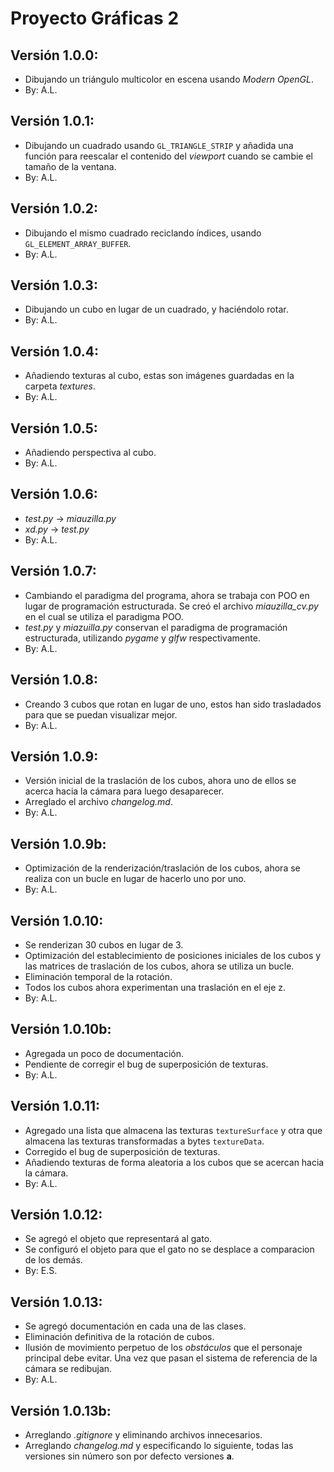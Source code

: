 # Proyecto Gráficas 2

## Versión 1.0.0:
-   Dibujando un triángulo multicolor en escena usando _Modern OpenGL_.
-   By: A.L.

## Versión 1.0.1:
-   Dibujando un cuadrado usando `GL_TRIANGLE_STRIP` y añadida una función para reescalar el contenido del _viewport_ cuando se cambie el tamaño de la ventana.
-   By: A.L.

## Versión 1.0.2:
-   Dibujando el mismo cuadrado reciclando índices, usando `GL_ELEMENT_ARRAY_BUFFER`.
-   By: A.L.

## Versión 1.0.3:
-   Dibujando un cubo en lugar de un cuadrado, y haciéndolo rotar.
-   By: A.L.

## Versión 1.0.4:
-   Añadiendo texturas al cubo, estas son imágenes guardadas en la carpeta _textures_.
-   By: A.L.

## Versión 1.0.5:
-   Añadiendo perspectiva al cubo.
-   By: A.L.

## Versión 1.0.6:
-   _test.py_ -> _miauzilla.py_
-   _xd.py_ -> _test.py_
-   By: A.L.

## Versión 1.0.7:
-   Cambiando el paradigma del programa, ahora se trabaja con POO en lugar de programación estructurada. Se creó el archivo _miauzilla\_cv.py_ en el cual se utiliza el paradigma POO.
-   _test.py_ y _miazuilla.py_ conservan el paradigma de programación estructurada, utilizando _pygame_ y _glfw_ respectivamente.
-   By: A.L.

## Versión 1.0.8:
-   Creando 3 cubos que rotan en lugar de uno, estos han sido trasladados para que se puedan visualizar mejor.
-   By: A.L.

## Versión 1.0.9:
-   Versión inicial de la traslación de los cubos, ahora uno de ellos se acerca hacia la cámara para luego desaparecer.
-   Arreglado el archivo _changelog.md_.
-   By: A.L.

## Versión 1.0.9b:
-   Optimización de la renderización/traslación de los cubos, ahora se realiza con un bucle en lugar de hacerlo uno por uno.
-   By: A.L.

## Versión 1.0.10:
-   Se renderizan 30 cubos en lugar de 3.
-   Optimización del establecimiento de posiciones iniciales de los cubos y las matrices de traslación de los cubos, ahora se utiliza un bucle.
-   Eliminación temporal de la rotación.
-   Todos los cubos ahora experimentan una traslación en el eje z.
-   By: A.L.

## Versión 1.0.10b:
-   Agregada un poco de documentación.
-   Pendiente de corregir el bug de superposición de texturas.
-   By: A.L.

## Versión 1.0.11:
-   Agregado una lista que almacena las texturas `textureSurface` y otra que almacena las texturas transformadas a bytes `textureData`.
-   Corregido el bug de superposición de texturas.
-   Añadiendo texturas de forma aleatoria a los cubos que se acercan hacia la cámara.
-   By: A.L.

## Versión 1.0.12:
-   Se agregó el objeto que representará al gato.
-   Se configuró el objeto para que el gato no se desplace a comparacion de los demás.
-   By: E.S.

## Versión 1.0.13:
-   Se agregó documentación en cada una de las clases.
-   Eliminación definitiva de la rotación de cubos.
-   Ilusión de movimiento perpetuo de los _obstáculos_ que el personaje principal debe evitar. Una vez que pasan el sistema de referencia de la cámara se redibujan.
-   By: A.L.

## Versión 1.0.13b:
-   Arreglando _.gitignore_ y eliminando archivos innecesarios.
-   Arreglando _changelog.md_ y especificando lo siguiente, todas las versiones sin número son por defecto versiones **a**.